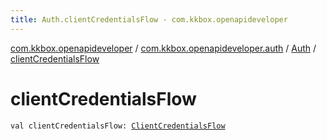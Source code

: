 ```yaml
---
title: Auth.clientCredentialsFlow - com.kkbox.openapideveloper
---
```


[com.kkbox.openapideveloper](../../index.html) / [com.kkbox.openapideveloper.auth](../index.html) / [Auth](index.html) / [clientCredentialsFlow](.)

# clientCredentialsFlow

`val clientCredentialsFlow: `[`ClientCredentialsFlow`](../-client-credentials-flow/index.html)